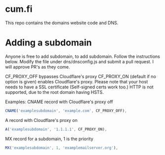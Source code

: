 # cum.fi
This repo contains the domains website code and DNS.

# Adding a subdomain
Anyone is free to add subdomain, to add subdomain. Follow the instructions below.
Modify the file under dns/dnsconfig.js and submit a pull request. I will approve PR's as they come.

CF_PROXY_OFF bypasses Cloudflare's proxy
CF_PROXY_ON (default if no option is given) enables Cloudflare's proxy. Please note that your host needs to have a SSL certificate (Self-signed certs work too.)
HTTP is not supported, due to the root domain having HSTS.

Examples:
CNAME record with Cloudflare's proxy off
```js
CNAME('examplesubdomain', 'example.com', CF_PROXY_OFF),
```
A record with Cloudflare's proxy on
```js
A('examplesubdomain', '1.1.1.1', CF_PROXY_ON),
```

MX record for a subdomain, 1 is the priority
```js
MX('examplesubdomain', 1, 'examplemailserver.org'),
```